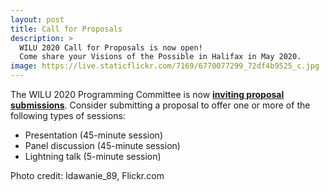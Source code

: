 ```yaml
---
layout: post
title: Call for Proposals
description: >
  WILU 2020 Call for Proposals is now open!
  Come share your Visions of the Possible in Halifax in May 2020. 
image: https://live.staticflickr.com/7169/6770077299_72df4b9525_c.jpg
---
```

The WILU 2020 Programming Committee is now **[inviting proposal submissions](https://wilu-conference.github.io/call/)**. Consider submitting a proposal to offer one or more of the following types of sessions:
 
* Presentation (45-minute session)
* Panel discussion (45-minute session)
* Lightning talk (5-minute session)


Photo credit: Idawanie_89, Flickr.com

